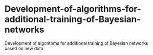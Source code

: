 # Development-of-algorithms-for-additional-training-of-Bayesian-networks
Development of algorithms for additional training of Bayesian networks based on new data
